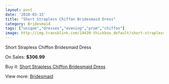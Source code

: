 ```yaml
---
layout: post
date: '2018-03-15'
title: "Short Strapless Chiffon Bridesmaid Dress"
category: Bridesmaid
tags: ["unique","dresses","evening","prom","chiffon"]
image: http://img.transblink.com/19439-thickbox_default/short-strapless-chiffon-bridesmaid-dress.jpg
---
```

Short Strapless Chiffon Bridesmaid Dress

On Sales: **$306.99**
<a href="https://www.transblink.com/en/bridesmaid/6108-short-strapless-chiffon-bridesmaid-dress.html"><amp-img layout="responsive" width="600" height="600" src="//img.transblink.com/19439-thickbox_default/short-strapless-chiffon-bridesmaid-dress.jpg" alt="Short Strapless Chiffon Bridesmaid Dress 0" /></a>
<a href="https://www.transblink.com/en/bridesmaid/6108-short-strapless-chiffon-bridesmaid-dress.html"><amp-img layout="responsive" width="600" height="600" src="//img.transblink.com/19440-thickbox_default/short-strapless-chiffon-bridesmaid-dress.jpg" alt="Short Strapless Chiffon Bridesmaid Dress 1" /></a>

Buy it: [Short Strapless Chiffon Bridesmaid Dress](https://www.transblink.com/en/bridesmaid/6108-short-strapless-chiffon-bridesmaid-dress.html "Short Strapless Chiffon Bridesmaid Dress")

View more: [Bridesmaid](https://www.transblink.com/en/4-bridesmaid "Bridesmaid")